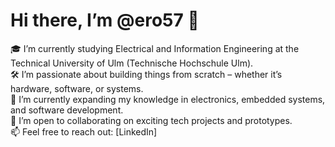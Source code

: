 # Hi there, I’m @ero57 👋

🎓 I’m currently studying Electrical and Information Engineering at the Technical University of Ulm (Technische Hochschule Ulm).  
🛠️ I’m passionate about building things from scratch – whether it’s hardware, software, or systems.  
🌱 I’m currently expanding my knowledge in electronics, embedded systems, and software development.  
🤝 I’m open to collaborating on exciting tech projects and prototypes.  
📫 Feel free to reach out: [LinkedIn]


<!---
ero57/ero57 is a ✨ special ✨ repository because its `README.md` (this file) appears on your GitHub profile.
You can click the Preview link to take a look at your changes.
--->
